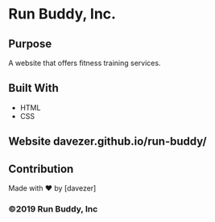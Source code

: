 # Run Buddy, Inc.

## Purpose
A website that offers fitness training services.

## Built With
* HTML
* CSS

## Website davezer.github.io/run-buddy/

## Contribution
Made with ❤️ by [davezer]

### ©️2019 Run Buddy, Inc 